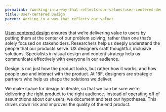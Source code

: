```yaml
---
permalink: /working-in-a-way-that-reflects-our-values/user-centered-design/
title: User-centered Design
parent: Working in a way that reflects our values
---
```

<a href="https://methods.18f.gov/" target="_blank">User-centered design</a> ensures that we’re delivering value to users by putting them at the center of our problem solving, rather than one that’s solely focused on stakeholders. Researchers help us deeply understand the people that our products serve. UX designers craft thoughtful, inclusive solutions. Specialists in visual design and content strategy help us communicate effectively with everyone in our audience.

Design is not just how the product looks, but rather how it works, and how people use and interact with the product. At 18F, designers are strategic partners who help us shape the solutions we deliver. 

We make space for design to iterate, so that we can be sure we’re delivering the right product to the right audience. Instead of operating off of assumptions about our users, we document and test our hypotheses. This drives down risk and improves the quality of the end product. 